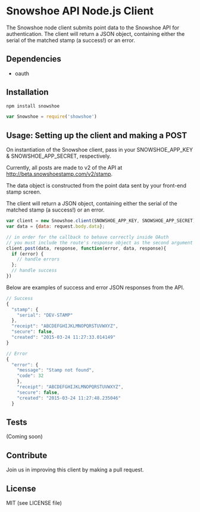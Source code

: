 Snowshoe API Node.js Client
============

The Snowshoe node client submits point data to the Snowshoe API for authentication. The client will return a JSON object, containing either the serial of the matched stamp (a success!) or an error.

## Dependencies
- oauth

## Installation
```javascript
npm install snowshoe
```
```javascript
var Snowshoe = require('showshoe')
```

## Usage: Setting up the client and making a POST

On instantiation of the Snowshoe client, pass in your SNOWSHOE_APP_KEY & SNOWSHOE_APP_SECRET, respectively.

Currently, all posts are made to v2 of the API at http://beta.snowshoestamp.com/v2/stamp.

The data object is constructed from the point data sent by your front-end stamp screen.

The client will return a JSON object, containing either the serial of the matched stamp (a success!) or an error.

```javascript
var client = new Snowshoe.client(SNOWSHOE_APP_KEY, SNOWSHOE_APP_SECRET);
var data = {data: request.body.data};

// in order for the callback to behave correctly inside OAuth
// you must include the route's response object as the second argument
client.post(data, response, function(error, data, response){
  if (error) {
    // handle errors
  };
  // handle success
})
```

Below are examples of success and error JSON responses from the API.

```javascript
// Success
{
  "stamp": {
    "serial": "DEV-STAMP"
  },
  "receipt": "ABCDEFGHIJKLMNOPQRSTUVWXYZ",
  "secure": false,
  "created": "2015-03-24 11:27:33.014149"
}

// Error
{
  "error": {
    "message": "Stamp not found",
    "code": 32
    },
    "receipt": "ABCDEFGHIJKLMNOPQRSTUVWXYZ",
    "secure": false,
    "created": "2015-03-24 11:27:48.235046"
  }
```

## Tests
(Coming soon)


## Contribute
Join us in improving this client by making a pull request.

## License
MIT (see LICENSE file)

